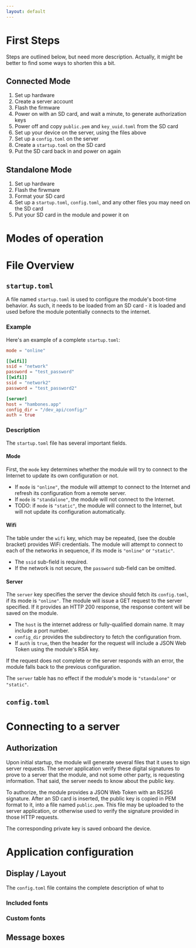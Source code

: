 ```yaml
---
layout: default
---
```


# First Steps

Steps are outlined below, but need more description.
Actually, it might be better to find some ways to shorten this a bit.

## Connected Mode

1. Set up hardware
2. Create a server account
3. Flash the firmware
4. Power on with an SD card, and wait a minute, to generate authorization keys
5. Power off and copy `public.pem` and `key_uuid.toml` from the SD card
6. Set up your device on the server, using the files above
7. Set up a `config.toml` on the server
8. Create a `startup.toml` on the SD card
9. Put the SD card back in and power on again

## Standalone Mode

1. Set up hardware
2. Flash the firwmare
3. Format your SD card
4. Set up a `startup.toml`, `config.toml`, and any other files you may need on the SD card
5. Put your SD card in the module and power it on

# Modes of operation

# File Overview

## `startup.toml`

A file named `startup.toml` is used to configure the module's boot-time behavior. As such, it needs to be loaded
from an SD card - it is loaded and used before the module potentially connects to the internet.

### Example

Here's an example of a complete `startup.toml`:

```toml
mode = "online"

[[wifi]]
ssid = "network"
password = "test_password"
[[wifi]]
ssid = "network2"
password = "test_password2"

[server]
host = "hambones.app"
config_dir = "/dev_api/config/"
auth = true
```

### Description

The `startup.toml` file has several important fields.

#### Mode

First, the `mode` key determines whether the module will try to connect to the Internet to update its own configuration
or not. 
* If `mode` is `"online"`, the module will attempt to connect to the Internet and refresh its configuration from a 
  remote server.
* If `mode` is `"standalone"`, the module will not connect to the Internet.
* TODO: if `mode` is `"static"`, the module will connect to the Internet, but will not update its configuration
  automatically.

#### Wifi

The table under the `wifi` key, which may be repeated, (see the double bracket) provides WiFi credentials. The module
will attempt to connect to each of the networks in sequence, if its mode is `"online"` or `"static"`. 
* The `ssid` sub-field is required.
* If the network is not secure, the `password` sub-field can be omitted.

#### Server

The `server` key specifies the server the device should fetch its `config.toml`, if its mode is `"online"`. The module 
will issue a GET request to the server specified. If it provides an HTTP 200 response, the response content will be
saved on the module.

* The `host` is the internet address or fully-qualified domain name. It may include a port number.
* `config_dir` provides the subdirectory to fetch the configuration from.
* If `auth` is `true`, then the header for the request will include a JSON Web Token using the module's 
RSA key.

If the request does not complete or the server responds with an error, the module falls back to the previous configuration.

The `server` table has no effect if the module's mode is `"standalone"` or `"static"`.

## `config.toml`

# Connecting to a server

## Authorization

Upon initial startup, the module will generate several files that it uses to 
sign server requests. The server application verify these digital signatures to 
prove to a server that the module, and not some other party, is requesting
information. That said, the server needs to know about the public key.

To authorize, the module provides a JSON Web Token with an RS256 signature. After
an SD card is inserted, the public key is copied in PEM format to it, into a 
file named `public.pem`. This file may be uploaded to the server application, or
otherwise used to verify the signature provided in those HTTP requests.

The corresponding private key is saved onboard the device.

# Application configuration

## Display / Layout

The `config.toml` file contains the complete description of what to 

### Included fonts

### Custom fonts

## Message boxes